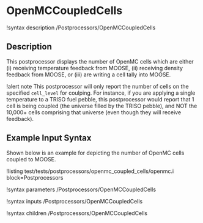 # OpenMCCoupledCells

!syntax description /Postprocessors/OpenMCCoupledCells

## Description

This postprocessor displays the number of OpenMC cells which are either (i) receiving temperature feedback from MOOSE, (ii) receiving density feedback from MOOSE, or (iii) are writing a cell tally into MOOSE.

!alert note
This postprocessor will only report the number of cells on the specified `cell_level` for coulping. For instance, if you are applying a single temperature to a TRISO fuel pebble, this postprocessor would report that 1 cell is being coupled (the universe filled by the TRISO pebble), and NOT the 10,000+ cells comprising that universe (even though they will receive feedback).

## Example Input Syntax

Shown below is an example for depicting the number of OpenMC cells coupled to MOOSE.

!listing test/tests/postprocessors/openmc_coupled_cells/openmc.i
  block=Postprocessors

!syntax parameters /Postprocessors/OpenMCCoupledCells

!syntax inputs /Postprocessors/OpenMCCoupledCells

!syntax children /Postprocessors/OpenMCCoupledCells
